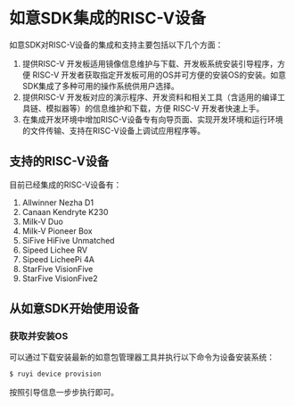 # 如意SDK集成的RISC-V设备

如意SDK对RISC-V设备的集成和支持主要包括以下几个方面：

1. 提供RISC-V 开发板适用镜像信息维护与下载、开发板系统安装引导程序，方便 RISC-V 开发者获取指定开发板可用的OS并可方便的安装OS的安装。如意SDK集成了多种可用的操作系统供用户选择。
2. 提供RISC-V 开发板对应的演示程序、开发资料和相关工具（含适用的编译工具链、模拟器等）的信息维护和下载，方便 RISC-V 开发者快速上手。
3. 在集成开发环境中增加RISC-V设备专有向导页面、实现开发环境和运行环境的文件传输、支持在RISC-V设备上调试应用程序等。


## 支持的RISC-V设备

目前已经集成的RISC-V设备有：

1. Allwinner Nezha D1
2. Canaan Kendryte K230
3. Milk-V Duo
4. Milk-V Pioneer Box
5. SiFive HiFive Unmatched
6. Sipeed Lichee RV
7. Sipeed LicheePi 4A
8. StarFive VisionFive
9. StarFive VisionFive2

## 从如意SDK开始使用设备

### 获取并安装OS

可以通过下载安装最新的如意包管理器工具并执行以下命令为设备安装系统：

```bash
$ ruyi device provision
```

按照引导信息一步步执行即可。
